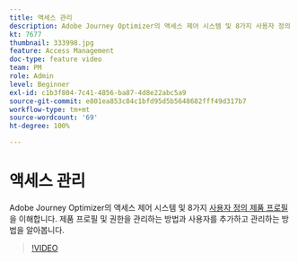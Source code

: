 ```yaml
---
title: 액세스 관리
description: Adobe Journey Optimizer의 액세스 제어 시스템 및 8가지 사용자 정의 제품 프로필을 이해합니다. 제품 프로필 및 권한을 관리하는 방법과 사용자를 추가하고 관리하는 방법을 알아봅니다.
kt: 7677
thumbnail: 333998.jpg
feature: Access Management
doc-type: feature video
team: PM
role: Admin
level: Beginner
exl-id: c1b3f804-7c41-4856-ba87-4d8e22abc5a9
source-git-commit: e801ea853c84c1bfd95d5b5648682fff49d317b7
workflow-type: tm+mt
source-wordcount: '69'
ht-degree: 100%

---
```


# 액세스 관리

Adobe Journey Optimizer의 액세스 제어 시스템 및 8가지 [사용자 정의 제품 프로필](https://experienceleague.adobe.com/docs/journey-optimizer/using/administration/ootb-product-profiles.html?lang=ko)을 이해합니다. 제품 프로필 및 권한을 관리하는 방법과 사용자를 추가하고 관리하는 방법을 알아봅니다.

>[!VIDEO](https://video.tv.adobe.com/v/333998?quality=12&learn=on)
